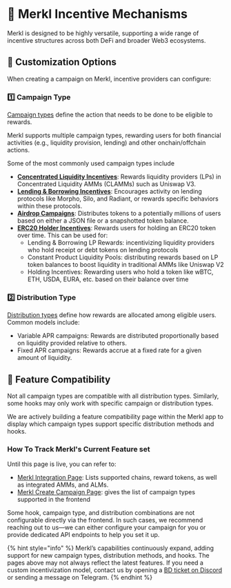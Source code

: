 # 🪷 Merkl Incentive Mechanisms

Merkl is designed to be highly versatile, supporting a wide range of incentive structures across both DeFi and broader Web3 ecosystems.

## 🔧 Customization Options

When creating a campaign on Merkl, incentive providers can configure:

### 1️⃣ Campaign Type

[Campaign types](./campaigns/README.md) define the action that needs to be done to be eligible to rewards.

Merkl supports multiple campaign types, rewarding users for both financial activities (e.g., liquidity provision, lending) and other onchain/offchain actions.

Some of the most commonly used campaign types include

- [**Concentrated Liquidity Incentives**](./campaigns/concentrated-liquidity-mechanisms.md): Rewards liquidity providers (LPs) in Concentrated Liquidity AMMs (CLAMMs) such as Uniswap V3.
- [**Lending & Borrowing Incentives**](./campaigns/lending-borrowing.md): Encourages activity on lending protocols like Morpho, Silo, and Radiant, or rewards specific behaviors within these protocols.
- [**Airdrop Campaigns**](./campaigns/airdrop.md): Distributes tokens to a potentially millions of users based on either a JSON file or a snapshotted token balance.
- [**ERC20 Holder Incentives**](./campaigns/erc20-mechanisms.md): Rewards users for holding an ERC20 token over time. This can be used for:
  - Lending & Borrowing LP Rewards: incentivizing liquidity providers who hold receipt or debt tokens on lending protocols
  - Constant Product Liquidity Pools: distributing rewards based on LP token balances to boost liquidity in traditional AMMs like Uniswap V2
  - Holding Incentives: Rewarding users who hold a token like wBTC, ETH, USDA, EURA, etc. based on their balance over time

### 2️⃣ Distribution Type

[Distribution types](./distributions/README.md) define how rewards are allocated among eligible users. Common models include:

- Variable APR campaigns: Rewards are distributed proportionally based on liquidity provided relative to others.
- Fixed APR campaigns: Rewards accrue at a fixed rate for a given amount of liquidity.

## 🔄 Feature Compatibility

Not all campaign types are compatible with all distribution types. Similarly, some hooks may only work with specific campaign or distribution types.

We are actively building a feature compatibility page within the Merkl app to display which campaign types support specific distribution methods and hooks.

### How To Track Merkl's Current Feature set

Until this page is live, you can refer to:

- [Merkl Integration Page](https://app.merkl.xyz/integrations): Lists supported chains, reward tokens, as well as integrated AMMs, and ALMs.
- [Merkl Create Campaign Page](https://app.merkl.xyz/create): gives the list of campaign types supported in the frontend

Some hook, campaign type, and distribution combinations are not configurable directly via the frontend. In such cases, we recommend reaching out to us—we can either configure your campaign for you or provide dedicated API endpoints to help you set it up.

{% hint style="info" %}
Merkl’s capabilities continuously expand, adding support for new campaign types, distribution methods, and hooks.
The pages above may not always reflect the latest features. If you need a custom incentivization model, contact us by opening a [BD ticket on Discord](https://discord.gg/jnYfrGxDbe) or sending a message on Telegram.
{% endhint %}
